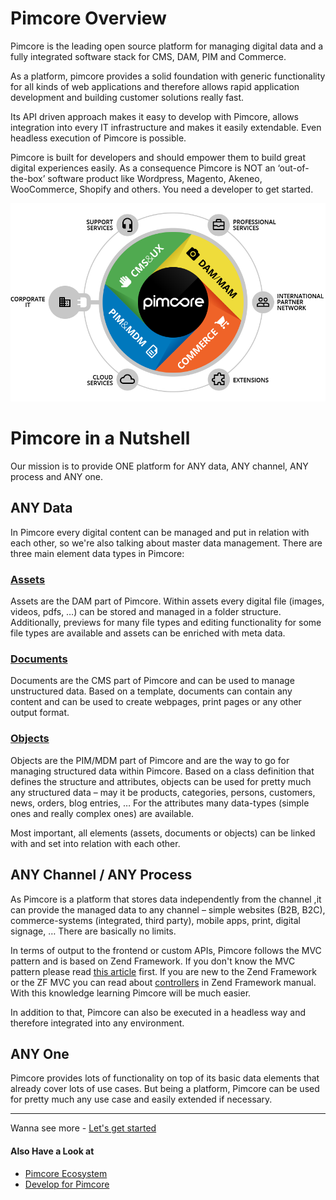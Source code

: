 # Pimcore Overview
Pimcore is the leading open source platform for managing digital data and a fully integrated software stack for CMS, DAM, PIM 
and Commerce. 

As a platform, pimcore provides a solid foundation with generic functionality for all kinds of web applications and therefore 
allows rapid application development and building customer solutions really fast. 

Its API driven approach makes it easy to develop with Pimcore, allows integration into every IT infrastructure and makes it 
easily extendable. Even headless execution of Pimcore is possible. 

Pimcore is built for developers and should empower them to build great digital experiences easily. As a consequence Pimcore 
is NOT an ‘out-of-the-box’ software product like Wordpress, Magento, Akeneo, WooCommerce, Shopify and others. You need a developer to get started. 

![Pimcore](../img/pimcore_basis.png)


# Pimcore in a Nutshell
Our mission is to provide ONE platform for ANY data, ANY channel, ANY process and ANY one. 


## ANY Data 
In Pimcore every digital content can be managed and put in relation with each other, so we're also talking about master data management. 
There are three main element data types in Pimcore:

### [Assets](../04_Assets/README.md)
Assets are the DAM part of Pimcore. Within assets every digital file (images, videos, pdfs, …) can be stored and managed in 
a folder structure. Additionally, previews for many file types and editing functionality for some file types are available and 
assets can be enriched with meta data. 


### [Documents](../03_Documents/README.md)
Documents are the CMS part of Pimcore and can be used to manage unstructured data. Based on a template, documents can contain 
any content and can be used to create webpages, print pages or any other output format. 


### [Objects](../05_Objects/README.md)
Objects are the PIM/MDM part of Pimcore and are the way to go for managing structured data within Pimcore. Based on a class 
definition that defines the structure and attributes, objects can be used for pretty much any structured data – may it be products, 
categories, persons, customers, news, orders, blog entries, … For the attributes many data-types (simple ones and really 
complex ones) are available.  


Most important, all elements (assets, documents or objects) can be linked with and set into relation with each other.


## ANY Channel / ANY Process
As Pimcore is a platform that stores data independently from the channel ,it can provide the managed data to any channel – simple 
websites (B2B, B2C), commerce-systems (integrated, third party), mobile apps, print, digital signage, … There are basically no limits. 

In terms of output to the frontend or custom APIs, Pimcore follows the MVC pattern and is based on Zend Framework. 
 If you don't know the MVC pattern please read [this article](http://en.wikipedia.org/wiki/Model%E2%80%93view%E2%80%93controller) 
 first.
If you are new to the Zend Framework or the ZF MVC you can read about 
[controllers](http://framework.zend.com/manual/1.12/en/zend.controller.html) in Zend Framework manual. With this 
knowledge learning Pimcore will be much easier.

In addition to that, Pimcore can also be executed in a headless way and therefore integrated into any environment. 


## ANY One 
Pimcore provides lots of functionality on top of its basic data elements that already cover lots of use cases. 
But being a platform, Pimcore can be used for pretty much any use case and easily extended if necessary. 


-----
Wanna see more - [Let's get started](../01_Getting_Started/00_Installation.md)

#### Also Have a Look at 
* [Pimcore Ecosystem](./00_Pimcore_Ecosystem.md)
* [Develop for Pimcore](./01_Develop_for_Pimcore.md)
